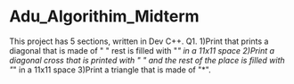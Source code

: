 # Adu_Algorithim_Midterm
  This project has 5 sections, written in Dev C++. 
Q1.  1)Print that prints a diagonal that is made of " " rest is filled with "*" in a 11x11 space
     2)Print a diagonal cross that is printed with " " and the rest of the place is filled with "*" in a 11x11 space
     3)Print a triangle that is made of "*".
    
